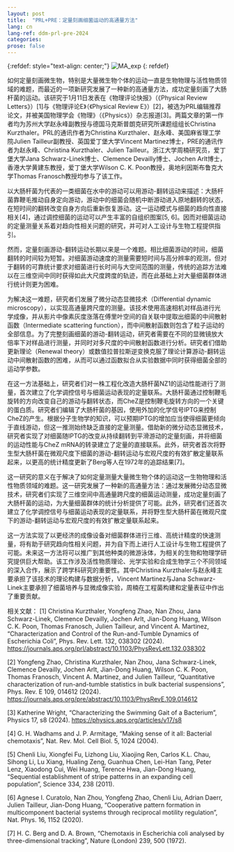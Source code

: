 ```yaml
---
layout: post
title:  "PRL+PRE：定量刻画细菌运动的高通量方法"
lang: cn
lang-ref: ddm-prl-pre-2024
categories: 
prose: false
---
```


{:refdef: style="text-align: center;"}
![MA_exp]({{site.url}}/assets/EColi_1Large.png)
{: refdef}

如何定量刻画微生物，特别是大量微生物个体的运动一直是生物物理与活性物质领域的难题，而最近的一项新研究发展了一种新的高通量方法，成功定量刻画了大肠杆菌的运动。该研究于1月11日发表在《物理评论快报》（《Physical Review Letters》）[1]与《物理评论E》（《Physical Review E》）[2]，被选为PRL编辑推荐论文，并被美国物理学会《物理》（《Physics》）杂志报道[3]。两篇文章的第一作者均为苏州大学赵永峰副教授与德国马克斯普朗克研究所课题组组长Christina Kurzthaler。PRL的通讯作者为Christina Kurzthaler、赵永峰、美国麻省理工学院Julien Tailleur副教授、英国爱丁堡大学Vincent Martinez博士，PRE的通讯作者为赵永峰、Christina Kurzthaler、Julien Tailleur。浙江大学周楠研究员，爱丁堡大学Jana Schwarz-Linek博士、Clemence Devailly博士、Jochen Arlt博士，香港大学黄建东教授，爱丁堡大学Wilson C. K. Poon教授，奥地利因斯布鲁克大学Thomas Franosch教授均参与了该工作。

以大肠杆菌为代表的一类细菌在水中的游动可以用游动-翻转运动来描述：大肠杆菌靠鞭毛推动自身定向游动，游动中的细菌会随机中断游动进入原地翻转的状态，在短时间的翻转改变自身方向后重新恢复游动。这一运动模式与细菌的趋向性直接相关[4]，通过调控细菌的运动可以产生丰富的自组织图案[5, 6]。因而对细菌运动的定量测量关系着对趋向性相关问题的研究，并可对人工设计与生物工程提供指引。

然而，定量刻画游动-翻转运动长期以来是一个难题。相比细菌游动的时间，细菌翻转的时间较为短暂。对细菌游动速度的测量需要短时间与高分辨率的观测，但对于翻转的可靠统计要求对细菌进行长时间与大空间范围的测量，传统的追踪方法难以在三维空间中同时获得如此大尺度跨度的轨迹，而在此基础上对大量细菌群体进行统计则更为困难。

为解决这一难题，研究者们发展了微分动态显微技术（Differential dynamic microscopy），以实现高通量跨尺度的测量。该技术使用高速相机对样品进行光学成像，并从影片中像素灰度涨落在傅里叶空间的自关联中提取出细菌的中间散射函数（Intermediate scattering function），而中间散射函数则包含了粒子运动的全部信息。为了完整刻画细菌的游动-翻转运动，研究者需要在不同的显微镜放大倍率下对样品进行测量，并同时对多尺度的中间散射函数进行分析。研究者们借助更新理论（Renewal theory）或数值拉普拉斯逆变换克服了理论计算游动-翻转运动中间散射函数的困难，从而可以通过函数拟合从实验数据中同时获得细菌全部的运动学参数。

在这一方法基础上，研究者们对一株工程化改造大肠杆菌NZ1的运动性能进行了测量，首次建立了化学调控信号与细菌运动表现的定量联系。大肠杆菌通过控制鞭毛旋转的方向改变自己的游动与翻转状态，而CheZ是控制鞭毛旋转方向的一个关键的蛋白质。研究者们编辑了大肠杆菌的基因，使用外加的化学信号IPTG来控制CheZ的产生。根据分子生物学的知识，可以预期IPTG的增加应当使得细菌更倾向于直线游动，但这一推测始终缺乏直接的定量测量。借助新的微分动态显微技术，研究者实现了对细菌随IPTG的改变从持续翻转到平滑游动的定量刻画，并将细菌的运动性能与CheZ mRNA的转录建立了定量的直接联系。此外，研究者首次将野生型大肠杆菌在微观尺度下细菌的游动-翻转运动与宏观尺度的有效扩散定量联系起来，以更高的统计精度更新了Berg等人在1972年的追踪结果[7]。

这一研究的意义在于解决了如何定量测量大量微生物个体的运动这一生物物理和活性物质领域的难题。这一研究发展了一种新的高通量方法：通过发展微分动态显微技术，研究者们实现了三维空间中高通量跨尺度的细菌运动测量，成功定量刻画了大肠杆菌的运动，为大量细菌群体的统计分析提供了可能。此外，研究者们还首次建立了化学调控信号与细菌运动表现的定量联系，并将野生型大肠杆菌在微观尺度下的游动-翻转运动与宏观尺度的有效扩散定量联系起来。

这一方法实现了以更经济的成像设备对细菌群体进行三维、高统计精度的快速测量，将有助于研究趋向性相关问题，并为自下而上进行人工设计与生物工程提供了可能。未来这一方法将可以推广到其他种类的微游泳体，为相关的生物和物理学研究提供巨大帮助。该工作涉及活性物质理论、光学实验和合成生物学三个不同领域的深入合作，展示了跨学科研究的重要性。其中Christina Kurzthaler与赵永峰主要承担了该技术的理论构建与数据分析，Vincent Martinez与Jana Schwarz-Linek主要承担了细菌培养与显微成像实验，周楠在工程菌构建和定量表征中作出了重要贡献。

相关文献：
[1] Christina Kurzthaler, Yongfeng Zhao, Nan Zhou, Jana Schwarz-Linek, Clemence Devailly, Jochen Arlt, Jian-Dong Huang, Wilson C. K. Poon, Thomas Franosch, Julien Tailleur, and Vincent A. Martinez, “Characterization and Control of the Run-and-Tumble Dynamics of Escherichia Coli”, Phys. Rev. Lett. 132, 038302 (2024).
https://journals.aps.org/prl/abstract/10.1103/PhysRevLett.132.038302

[2] Yongfeng Zhao, Christina Kurzthaler, Nan Zhou, Jana Schwarz-Linek, Clemence Devailly, Jochen Arlt, Jian-Dong Huang, Wilson C. K. Poon, Thomas Franosch, Vincent A. Martinez, and Julien Tailleur, “Quantitative characterization of run-and-tumble statistics in bulk bacterial suspensions”, Phys. Rev. E 109, 014612 (2024).
https://journals.aps.org/pre/abstract/10.1103/PhysRevE.109.014612

[3] Katherine Wright, “Characterizing the Swimming Gait of a Bacterium”, Physics 17, s8 (2024).
https://physics.aps.org/articles/v17/s8

[4] G. H. Wadhams and J. P. Armitage, “Making sense of it all: Bacterial chemotaxis”, Nat. Rev. Mol. Cell Biol. 5, 1024 (2004).

[5] Chenli Liu, Xiongfei Fu, Lizhong Liu, Xiaojing Ren, Carlos K.L. Chau, Sihong Li, Lu Xiang, Hualing Zeng, Guanhua Chen, Lei-Han Tang, Peter Lenz, Xiaodong Cui, Wei Huang, Terence Hwa, Jian-Dong Huang, “Sequential establishment of stripe patterns in an expanding cell population”, Science 334, 238 (2011).

[6] Agnese I. Curatolo, Nan Zhou, Yongfeng Zhao, Chenli Liu, Adrian Daerr, Julien Tailleur, Jian-Dong Huang, “Cooperative pattern formation in multicomponent bacterial systems through reciprocal motility regulation”, Nat. Phys. 16, 1152 (2020).

[7] H. C. Berg and D. A. Brown, “Chemotaxis in Escherichia coli analysed by three-dimensional tracking”, Nature (London) 239, 500 (1972).

